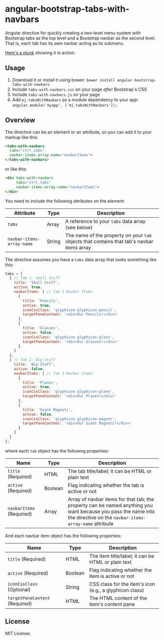 angular-bootstrap-tabs-with-navbars
===================================

Angular directive for quickly creating a two-level menu system with Bootstrap tabs as the top level and a 
Bootstrap navbar as the second level. That is, each tab has its own navbar acting as its submenu.

<a href="http://plnkr.co/edit/7nFx83mQQJpUWfu38QxS?p=preview" target="_blank">Here's a plunk</a> showing it in action.

Usage
-----
1. Download it or install it using bower: `bower install angular-bootstrap-tabs-with-navbars`
2. Include `tabs-with-navbars.css` on your page *after* Bootstrap's CSS
3. Include `tabs-with-navbars.js` on your page
4. Add `mj.tabsWithNavbars` as a module dependency to your app: `angular.module('myapp', ['mj.tabsWithNavbars']);`

Overview
--------
The directive can be an element or an attribute, so you can add it to your markup like this:

```html
<tabs-with-navbars 
  tabs="ctrl.tabs"
  navbar-items-array-name="navbarItems">
</tabs-with-navbars>
```

or like this:

```html
<div tabs-with-navbars 
     tabs="ctrl.tabs"
     navbar-items-array-name="navbarItems">
</div>
```

You need to include the following attributes on the element:

|             Attribute               | Type | Description |
| ----------------------------------- | ------ | ----------------------------------- |
| `tabs` | Array     | A reference to your `tabs` data array (see below) |
| `navbar-items-array-name` | String | The name of the property on your `tab` objects that contains that tab's navbar items array |


The directive assumes you have a `tabs` data array that looks something like this:

```javascript
tabs = [
  { // Tab 1: Small Stuff
    title: 'Small Stuff',
    active: true,
    navbarItems: [ // Tab 1 Navbar Items
      {
        title: 'Pencils',
        active: true,
        iconCssClass: 'glyphicon glyphicon-pencil',
        targetPaneContent: '<div>Our Pencils!</div>'
      },
      {
        title: 'Glasses',
        active: false,
        iconCssClass: 'glyphicon glyphicon-glass',
        targetPaneContent: '<div>Our Glasses!</div>'
      }
    ]
  },
  { // Tab 2: Big Stuff
    title: 'Big Stuff',
    active: false,
    navbarItems: [ // Tab 2 Navbar Items
      {
        title: 'Planes',
        active: true,
        iconCssClass: 'glyphicon glyphicon-plane',
        targetPaneContent: '<div>Our Planes!</div>'
      },
      {
        title: 'Giant Magnets',
        active: false,
        iconCssClass: 'glyphicon glyphicon-magnet',
        targetPaneContent: '<div>Our Giant Magnets!</div>'
      }
    ]
  }
];
```

where each `tab` object has the following properties:

|         Name           | Type | Description |
| ---------------------- | ------- | ---------------------------------------------------------|
| `title` (Required) | HTML | The tab title/label; it can be HTML or plain text |
| `active` (Required) | Boolean | Flag indicating whether the tab is active or not |
| `navbarItems` (Required) | Array | Array of navbar items for that tab; the property can be named anything you want because you pass the name into the directive on the `navbar-items-array-name` attribute |


And each navbar item object has the following properties:

| Name | Type | Description |
| ---------------------------- | ------- | ----------------------------------------------------|
| `title` (Required) | HTML | The item title/label; it can be HTML or plain text |
| `active` (Required) | Boolean | Flag indicating whether the item is active or not |
| `iconCssClass` (Optional) | String | CSS class for the item's icon (e.g., a glyphicon class) |  
| `targetPaneContent` (Required) | HTML | The HTML content of the item's content pane |


License
-------
MIT License.
